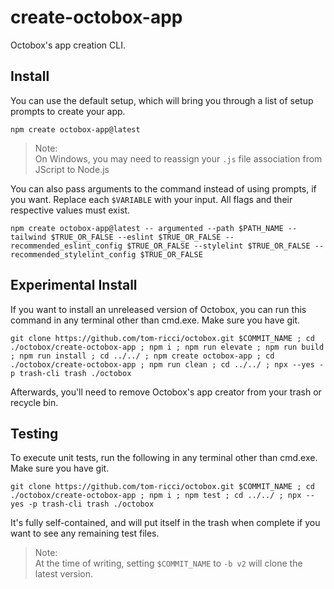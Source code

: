 # create-octobox-app
Octobox's app creation CLI.
## Install
You can use the default setup, which will bring you through a list of setup prompts to create your app.
```shell
npm create octobox-app@latest
```
> Note:\
> On Windows, you may need to reassign your `.js` file association from JScript to Node.js

You can also pass arguments to the command instead of using prompts, if you want. Replace each `$VARIABLE` with your input. All flags and their respective values must exist.
```shell
npm create octobox-app@latest -- argumented --path $PATH_NAME --tailwind $TRUE_OR_FALSE --eslint $TRUE_OR_FALSE --recommended_eslint_config $TRUE_OR_FALSE --stylelint $TRUE_OR_FALSE --recommended_stylelint_config $TRUE_OR_FALSE
```

## Experimental Install
If you want to install an unreleased version of Octobox, you can run this command in any terminal other than cmd.exe. Make sure you have git.
```shell
git clone https://github.com/tom-ricci/octobox.git $COMMIT_NAME ; cd ./octobox/create-octobox-app ; npm i ; npm run elevate ; npm run build ; npm run install ; cd ../../ ; npm create octobox-app ; cd ./octobox/create-octobox-app ; npm run clean ; cd ../../ ; npx --yes -p trash-cli trash ./octobox
```
Afterwards, you'll need to remove Octobox's app creator from your trash or recycle bin.

## Testing
To execute unit tests, run the following in any terminal other than cmd.exe. Make sure you have git.
```shell
git clone https://github.com/tom-ricci/octobox.git $COMMIT_NAME ; cd ./octobox/create-octobox-app ; npm i ; npm test ; cd ../../ ; npx --yes -p trash-cli trash ./octobox
```
It's fully self-contained, and will put itself in the trash when complete if you want to see any remaining test files.

> Note:\
> At the time of writing, setting `$COMMIT_NAME` to `-b v2` will clone the latest version.
